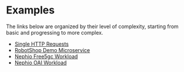 # Examples

The links below are organized by their level of complexity, starting from basic and progressing to more complex.

- [Single HTTP Requests](httpbin/README.md)
- [RobotShop Demo Microservice](robotshop/README.md)
- [Nephio Free5gc Workload](nephio/free5gc/README.md)
- [Nephio OAI Workload](nephio/oai/README.md)
